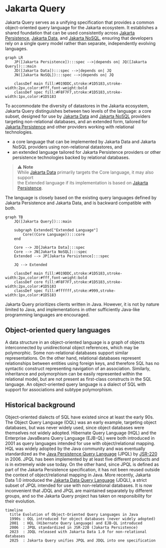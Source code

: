 Jakarta Query
=============

[Jakarta Persistence]: https://jakarta.ee/specifications/persistence/
[Jakarta Data]: https://jakarta.ee/specifications/data/
[Jakarta NoSQL]: https://jakarta.ee/specifications/nosql/
[Java Persistence Query Language]: https://jakarta.ee/specifications/persistence/3.2/jakarta-persistence-spec-3.2#a4665
[Jakarta Data Query Language]: https://jakarta.ee/specifications/data/1.0/jakarta-data-1.0#_jakarta_data_query_language
[JSR-220]: https://jcp.org/en/jsr/detail?id=220

Jakarta Query serves as a unifying specification that provides a common object-oriented query language for the Jakarta ecosystem. It establishes a shared foundation that can be used consistently across [Jakarta Persistence][], [Jakarta Data][], and [Jakarta NoSQL][], ensuring that developers rely on a single query model rather than separate, independently evolving languages.

```mermaid
graph LR
    JP([Jakarta Persistence]):::spec -->|depends on| JQ([Jakarta Query]):::main
    JD([Jakarta Data]):::spec -->|depends on| JQ
    JN([Jakarta NoSQL]):::spec -->|depends on| JQ

    classDef main fill:#019DDC,stroke:#1D5183,stroke-width:2px,color:#fff,font-weight:bold
    classDef spec fill:#F8F7F7,stroke:#1D5183,stroke-width:1px,color:#1D5183
```

To accommodate the diversity of datastores in the Jakarta ecosystem, Jakarta Query distinguishes between two levels of the language: a core subset, designed for use by [Jakarta Data][] and [Jakarta NoSQL][] providers targeting non-relational databases, and an extended form, tailored for [Jakarta Persistence][] and other providers working with relational technologies.

- a core language that can be implemented by Jakarta Data and Jakarta NoSQL 
  providers using non-relational datastores, and 
- an extended language tailored for Jakarta Persistence providers or other 
  persistence technologies backed by relational databases.

> ⚠️ **Note**  
> While [Jakarta Data][] primarily targets the Core language, it may also support  
> the Extended language if its implementation is based on [Jakarta Persistence][].

The language is closely based on the existing query languages defined by
Jakarta Persistence and Jakarta Data, and is backward compatible with both.

```mermaid
graph TB
    JQ([Jakarta Query]):::main

    subgraph Extended["Extended Language"]
        Core((Core Language)):::core
    end

    Core --> JD[Jakarta Data]:::spec
    Core --> JN[Jakarta NoSQL]:::spec
    Extended --> JP[Jakarta Persistence]:::spec

    JQ --> Extended

    classDef main fill:#019DDC,stroke:#1D5183,stroke-width:2px,color:#fff,font-weight:bold
    classDef core fill:#F8F7F7,stroke:#1D5183,stroke-width:2px,color:#1D5183
    classDef spec fill:#ffffff,stroke:#999,stroke-width:1px,color:#1D5183
```

Jakarta Query prioritizes clients written in Java. However, it is not by 
nature limited to Java, and implementations in other sufficiently Java-like 
programming languages are encouraged.

## Object-oriented query languages

A data structure in an object-oriented language is a graph of objects 
interconnected by unidirectional object references, which may be polymorphic. 
Some non-relational databases support similar representations. On the other 
hand, relational databases represent relationships between entities using 
foreign keys, and therefore SQL has no syntactic construct representing 
navigation of an association. Similarly, inheritance and polymorphism can be 
easily represented within the relational model, but are not present as 
first-class constructs in the SQL language. An object-oriented query language 
is a dialect of SQL with support for associations and subtype polymorphism.

## Historical background

Object-oriented dialects of SQL have existed since at least the early 90s. 
The Object Query Language (OQL) was an early example, targeting object 
databases, but was never widely used, since object databases were themselves 
not widely adopted. Hibernate Query Language (HQL) and the Enterprise JavaBeans 
Query Language (EJB-QL) were both introduced in 2001 as query languages 
intended for use with object/relational mapping. HQL was widely adopted by the 
Java community and was eventually standardized as the [Java Persistence Query 
Language][] (JPQL) by [JSR-220][] in 2006. JPQL has been implemented by at 
least five different products and is in extremely wide use today. On the other 
hand, since JPQL is defined as part of the Jakarta Persistence specification, 
it has not been reused outside the context of object/relational mapping in Java. 
More recently, Jakarta Data 1.0 introduced the [Jakarta Data Query Language][] 
(JDQL), a strict subset of JPQL intended for use with non-relational databases. 
It is now inconvenient that JDQL and JPQL are maintained separately by different 
groups, and so the Jakarta Query project has taken on responsibility for their 
evolution.

```mermaid
timeline
  title Evolution of Object-Oriented Query Languages in Java
  1990s : OQL introduced for object databases (never widely adopted)
  2001  : HQL (Hibernate Query Language) and EJB-QL introduced
  2006  : JPQL standardized in JSR-220 (Jakarta Persistence)
  2023  : JDQL released with Jakarta Data 1.0 for non-relational databases
  2025  : Jakarta Query unifies JPQL and JDQL into one specification
```
